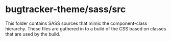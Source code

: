 # bugtracker-theme/sass/src

This folder contains SASS sources that mimic the component-class hierarchy. These files
are gathered in to a build of the CSS based on classes that are used by the build.
